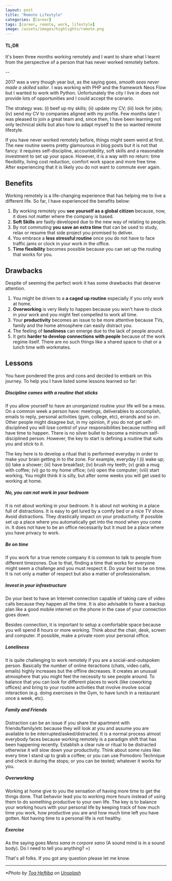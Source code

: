 ```yaml
---
layout: post
title: "Remote Lifestyle"
categories: [Career]
tags: [career, remote, work, lifestyle]
image: /assets/images/highlights/remote.png
---
```


#### TL;DR
It's been three months working remotely and I want to share what I learnt from the perspective of a person that has never worked remotely before.

--

2017 was a very though year but, as the saying goes, *smooth seas never made a skilled sailor*. I was working with PHP and the framework Neos Flow but I wanted to work with Python. Unfortunately the city I live in does not provide lots of opportunities and I could accept the scenario.

The strategy was: (i) beef up my skills; (ii) update my CV; (iii) look for jobs; (iv) send my CV to companies aligned with my profile. Few months later I was pleased to join a great team and, since then, I have been learning not only technical skills but also how to adapt myself to the so wanted remote lifestyle.

If you have never worked remotely before, things might seem weird at first. The new routine seems pretty glamourous in blog posts but it is not that fancy: it requires self-discipline, accountability, soft skills and a reasonable investment to set up your space. However, it is a way with no return: time flexibility, living cost reduction, comfort work space and more free time. After experiencing that it is likely you do not want to commute ever again.

## Benefits
Working remotely is a life-changing experience that has helping me to live a different life. So far, I have experienced the benefits below:

1. By working remotely you **see yourself as a global citizen** because, now, it does not matter where the company is based.
2. **Soft Skills** are fastly developed due to the new way of relating to people.
3. By not commuting **you save an extra time** that can be used to study, relax or resume that side project you promised to deliver.
4. You embrace a **less stressful routine** once you do not have to face traffic jams or clock in your work in the office.
5. **Time flexibility** becomes possible because you can set up the routing that works for you.

## Drawbacks
Despite of seeming the perfect work it has some drawbacks that deserve attention.

1. You might be driven to a **a caged up routine** especially if you only work at home.
2. **Overworking** is very likely to happen because you won't have to clock in your work and you might feel compelled to work all time.
3. Your **productivity** becomes an issue to be more attentive because TVs, family and the home atmosphere can easily distract you.
4. The feeling of **loneliness** can emerge due to the lack of people around.
5. It gets **harder to develop connections with people** because of the work regime itself. There are no such things like a shared space to chat or a lunch time with workmates.

## Lessons
You have pondered the pros and cons and decided to embark on this journey. To help you I have listed some lessons learned so far:

##### Discipline comes with a routine that sticks
If you allow yourself to have an unorganized routine your life will be a mess. On a common week a person have: meetings, deliverables to accomplish, emails to reply, personal activities (gym, college, etc), errands and so on. Other people might disagree but, in my opinion, if you do not get self-disciplined you will lose control of your responsibilities because nothing will have time to happen. There is no silver bullet to become a minimum self-disciplined person. However, the key to start is defining a routine that suits you and stick to it.

The key here is to develop a ritual that is performed everyday in order to make your brain getting in to the zone. For example, everyday I (i) wake up; (ii) take a shower; (iii) have breakfast; (iv) brush my teeth; (v) grab a mug with coffee; (vi) go to my home office; (vii) open the computer; (viii) start working. You might think it is silly, but after some weeks you will get used to working at home.

##### No, you can not work in your bedroom
It is not about working in your bedroom. It is about not working in a place full of distractions. It is easy to get lured by a comfy bed or a nice TV show. Avoid distractions. They drastically impact on your productivity. If possible set up a place where you automatically get into the mood when you come in. It does not have to be an office necessarily but it must be a place where you have privacy to work.

##### Be on time
If you work for a true remote company it is common to talk to people from different timezones. Due to that, finding a time that works for everyone might seem a challenge and you must respect it. Do your best to be on time. It is not only a matter of respect but also a matter of professionalism.

##### Invest in your infrastructure
Do your best to have an Internet connection capable of taking care of video calls because they happen all the time. It is also advisable to have a backup plan like a good mobile internet on the phone in the case of your connection goes down.

Besides connection, it is important to setup a comfortable space because you will spend 8 hours or more working. Think about the chair, desk, screen and computer. If possible, make a private room your personal office.

##### Loneliness
It is quite challenging to work remotely if you are a social-and-outspoken person. Basically the number of online iteractions (chats, video calls, emails) highly increases but the offline decreases. It creates an unusual atmosphere that you might feel the necessity to see people around. To balance that you can look for different places to work (like coworking offices) and bring to your routine activities that involve involve social interaction (e.g. doing exercises in the Gym, to have lunch in a restaurant once a week, etc).

##### Family and Friends
Distraction can be an issue if you share the apartment with friends/family/etc because they will look at you and assume you are available to be interrupted/asked/distracted. It is a normal process almost everybody faces because working remotely is a paradigm shift that has been happening recently. Establish a clear rule or ritual to be distracted otherwise it will slow down your productivity. Think about some rules like: every time I stand up to grab a coffee; or you can use Pomodoro Technique and check in during the stops; or you can be texted; whatever it works for you.

##### Overworking
Working at home give to you the sensation of having more time to get the things done. That behavior lead you to working more hours instead of using them to do something productive to your own life. The key is to balance your working hours with your personal life by keeping track of how much time you work, how productive you are and how much time left you have gotten. Not having time to a personal life is not healthy.

##### Exercise
As the saying goes *Mens sana in corpore sano* (A sound mind is in a sound body). Do I need to tell you anything? =)
  
    
That's all folks. If you got any question please let me know.
  
---

*\*Photo by [Toa Heftiba](https://unsplash.com/photos/W6q15ddqqJo) on [Unsplash](https://unsplash.com)*
